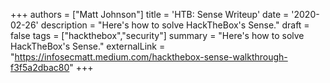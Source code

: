 +++
authors = ["Matt Johnson"]
title = 'HTB: Sense Writeup'
date = '2020-02-26'
description = "Here's how to solve HackTheBox's Sense."
draft = false
tags = ["hackthebox","security"]
summary = "Here's how to solve HackTheBox's Sense."
externalLink = "https://infosecmatt.medium.com/hackthebox-sense-walkthrough-f3f5a2dbac80"
+++